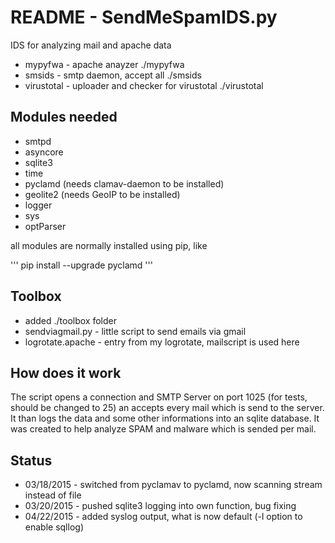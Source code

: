 README - SendMeSpamIDS.py
====
IDS for analyzing mail and apache data

* mypyfwa - apache anayzer ./mypyfwa
* smsids - smtp daemon, accept all ./smsids
* virustotal - uploader and checker for virustotal ./virustotal


## Modules needed
* smtpd
* asyncore
* sqlite3 
* time
* pyclamd (needs clamav-daemon to be installed)
* geolite2 (needs GeoIP to be installed)
* logger
* sys
* optParser

all modules are normally installed using pip, like

'''
pip install --upgrade pyclamd
'''

## Toolbox
* added ./toolbox folder
* sendviagmail.py - little script to send emails via gmail
* logrotate.apache - entry from my logrotate, mailscript is used here

## How does it work
The script opens a connection and SMTP Server on port 1025 (for tests, should be changed to 25)
an accepts every mail which is send to the server. It than logs the data and some other
informations into an sqlite database.
It was created to help analyze SPAM and malware which is sended per mail.

## Status
* 03/18/2015 - switched from pyclamav to pyclamd, now scanning stream instead of file
* 03/20/2015 - pushed sqlite3 logging into own function, bug fixing
* 04/22/2015 - added syslog output, what is now default (-l option to enable sqllog)
